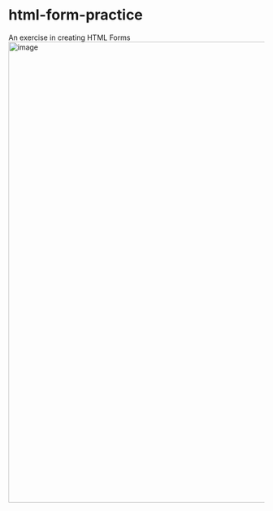 # html-form-practice
An exercise in creating HTML Forms
<img width="1892" height="906" alt="image" src="https://github.com/user-attachments/assets/a059d240-d037-4f67-bbf7-42cd48a272a0" />

